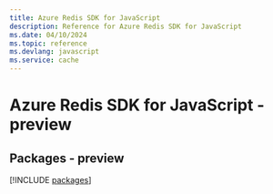 ```yaml
---
title: Azure Redis SDK for JavaScript
description: Reference for Azure Redis SDK for JavaScript
ms.date: 04/10/2024
ms.topic: reference
ms.devlang: javascript
ms.service: cache
---
```

# Azure Redis SDK for JavaScript - preview
## Packages - preview
[!INCLUDE [packages](redis-index.md)]
